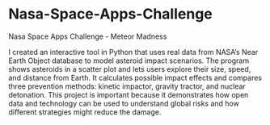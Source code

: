 # Nasa-Space-Apps-Challenge
Nasa Space Apps Challenge - Meteor Madness

I created an interactive tool in Python that uses real data from NASA’s Near Earth Object database to model asteroid impact scenarios. The program shows asteroids in a scatter plot and lets users explore their size, speed, and distance from Earth. It calculates possible impact effects and compares three prevention methods: kinetic impactor, gravity tractor, and nuclear detonation. This project is important because it demonstrates how open data and technology can be used to understand global risks and how different strategies might reduce the damage.
